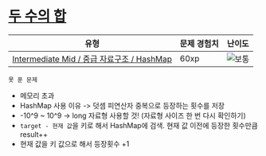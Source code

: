 # [두 수의 합 ](https://www.codetree.ai/missions/8/problems/sum-of-two-num)

|유형|문제 경험치|난이도|
|---|---|---|
|[Intermediate Mid / 중급 자료구조 / HashMap](https://www.codetree.ai/missions?missionId=8)|60xp|![보통][medium]|



`못 푼 문제`
- 메모리 초과
- HashMap 사용 이유 -> 덧셈 피연산자 중복으로 등장하는 횟수를 저장
- -10^9 ~ 10^9 -> long 자료형 사용할 것! (자료형 사이즈 한 번 다시 확인하기)
- `target - 현재 값`을 키로 해서 HashMap에 검색. 현재 값 이전에 등장한 횟수만큼 result++
-  현재 값을 키 값으로 해서 등장횟수 +1





[b5]: https://img.shields.io/badge/Bronze_5-%235D3E31.svg
[b4]: https://img.shields.io/badge/Bronze_4-%235D3E31.svg
[b3]: https://img.shields.io/badge/Bronze_3-%235D3E31.svg
[b2]: https://img.shields.io/badge/Bronze_2-%235D3E31.svg
[b1]: https://img.shields.io/badge/Bronze_1-%235D3E31.svg
[s5]: https://img.shields.io/badge/Silver_5-%23394960.svg
[s4]: https://img.shields.io/badge/Silver_4-%23394960.svg
[s3]: https://img.shields.io/badge/Silver_3-%23394960.svg
[s2]: https://img.shields.io/badge/Silver_2-%23394960.svg
[s1]: https://img.shields.io/badge/Silver_1-%23394960.svg
[g5]: https://img.shields.io/badge/Gold_5-%23FFC433.svg
[g4]: https://img.shields.io/badge/Gold_4-%23FFC433.svg
[g3]: https://img.shields.io/badge/Gold_3-%23FFC433.svg
[g2]: https://img.shields.io/badge/Gold_2-%23FFC433.svg
[g1]: https://img.shields.io/badge/Gold_1-%23FFC433.svg
[p5]: https://img.shields.io/badge/Platinum_5-%2376DDD8.svg
[p4]: https://img.shields.io/badge/Platinum_4-%2376DDD8.svg
[p3]: https://img.shields.io/badge/Platinum_3-%2376DDD8.svg
[p2]: https://img.shields.io/badge/Platinum_2-%2376DDD8.svg
[p1]: https://img.shields.io/badge/Platinum_1-%2376DDD8.svg
[passed]: https://img.shields.io/badge/Passed-%23009D27.svg
[failed]: https://img.shields.io/badge/Failed-%23D24D57.svg
[easy]: https://img.shields.io/badge/쉬움-%235cb85c.svg?for-the-badge
[medium]: https://img.shields.io/badge/보통-%23FFC433.svg?for-the-badge
[hard]: https://img.shields.io/badge/어려움-%23D24D57.svg?for-the-badge
